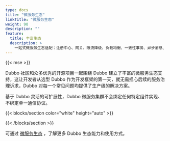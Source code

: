 ```yaml
---
type: docs
title: "微服务生态"
linkTitle: "微服务生态"
weight: 90
description: ""
feature:
  title: 丰富生态
  description: >
    一站式微服务生态适配：注册中心、网关、限流降级、负载均衡、一致性事务、异步消息、Tracing 等。
---
```

{{< mse >}}

Dubbo 社区和众多优秀的开源项目一起围绕 Dubbo 建立了丰富的微服务生态支持，这让开发者从选型 Dubbo 作为开发框架的第一天，就无需担心后续的服务治理诉求，Dubbo 对每一个常见问题均提供了生产级的解决方案。

基于 Dubbo 灵活的可扩展性，Dubbo 微服务集群不会绑定任何特定组件实现、不绑定单一通信协议。


{{< blocks/section color="white" height="auto" >}}
<div class="msemap-section">
 <div class="msemap-container">
    <div id="mse-arc-container"></div>
  </div>
</div>
{{< /blocks/section >}}

<!-- ![ecosystem](/imgs/v3/feature/ecosystem/ecosystem.png) -->

可通过 [微服务生态](../../what/ecosystem) ，了解更多 Dubbo 生态能力和使用方式。
